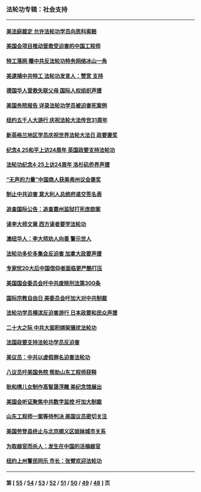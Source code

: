 ### 法轮功专辑：社会支持
---
#### [美法庭裁定 允许法轮功学员向思科索赔](../../pages/nf4386/n14030620.md?07100430) 
#### [美国会项目推动营救受迫害的中国工程师](../../pages/nf4386/n14019887.md?07100430) 
#### [特工落网 曝中共反法轮功特务网络冰山一角](../../pages/nf4386/n14006412.md?07100430) 
#### [美逮捕中共特工 法轮功发言人：赞赏 支持](../../pages/nf4386/n14005107.md?07100430) 
#### [德国华人营救失联父母 国际人权组织声援](../../pages/nf4386/n14002019.md?07100430) 
#### [美国务院报告 详录法轮功学员被迫害死案例](../../pages/nf4386/n13997752.md?07100430) 
#### [纽约五千人大游行 庆祝法轮大法传世31周年](../../pages/nf4386/n13995110.md?07100430) 
#### [新英格兰地区学员庆祝世界法轮大法日 政要褒奖](../../pages/nf4386/n13990800.md?07100430) 
#### [纪念4.25和平上访24周年 英国政要支持法轮功](../../pages/nf4386/n13984057.md?07100430) 
#### [法轮功纪念4·25上访24周年 洛杉矶侨界声援](../../pages/nf4386/n13978796.md?07100430) 
#### [“无声的力量”中国商人获美弗州议会褒奖](../../pages/nf4386/n13941208.md?07100430) 
#### [制止中共迫害 意大利人总统府递交签名表](../../pages/nf4386/n13933726.md?07100430) 
#### [追查国际公告：追查嘉州监狱打死庞勋案](../../pages/nf4386/n13933461.md?07100430) 
#### [读李大师文章 西方读者要学法轮功](../../pages/nf4386/n13925142.md?07100430) 
#### [澳纽华人：李大师劝人向善 警示世人](../../pages/nf4386/n13924146.md?07100430) 
#### [法轮功多伦多集会反迫害 加拿大政要声援](../../pages/nf4386/n13881303.md?07100430) 
#### [专家忧20大后中国信仰者面临更严酷打压](../../pages/nf4386/n13874993.md?07100430) 
#### [美国国会委员会吁中共废除刑法第300条](../../pages/nf4386/n13868121.md?07100430) 
#### [国际宗教自由日 美委员会吁加大对中共制裁](../../pages/nf4386/n13855021.md?07100430) 
#### [法轮功学员横滨反迫害游行 日本政要和民众声援](../../pages/nf4386/n13847132.md?07100430) 
#### [二十大之际 中共大面积绑架骚扰法轮功](../../pages/nf4386/n13846381.md?07100430) 
#### [法国政要支持法轮功学员反迫害](../../pages/nf4386/n13841970.md?07100430) 
#### [美议员：中共以虚假罪名迫害法轮功](../../pages/nf4386/n13841083.md?07100430) 
#### [八议员吁美国务院 帮助山东工程师获释](../../pages/nf4386/n13836379.md?07100430) 
#### [耿和携儿女制作高智晟浮雕 美纪念馆展出](../../pages/nf4386/n13829624.md?07100430) 
#### [美国会听证聚焦中共数字监控 吁加大制裁](../../pages/nf4386/n13825083.md?07100430) 
#### [山东工程师一案等待判决 美国议员密切关注](../../pages/nf4386/n13815065.md?07100430) 
#### [美国劳登县终止与北京顺义区姐妹城市关系](../../pages/nf4386/n13811030.md?07100430) 
#### [为取器官而杀人：发生在中国的活摘器官](../../pages/nf4386/n13794731.md?07100430) 
#### [纽约上州警民同乐 市长：张臂欢迎法轮功](../../pages/nf4386/n13794375.md?07100430) 

---
#### 第 [ [55](./55.md?07100430) / [54](./54.md?07100430) / [53](./53.md?07100430) / [52](./52.md?07100430) / [51](./51.md?07100430) / [50](./50.md?07100430) / [49](./49.md?07100430) / [48](./48.md?07100430) ] 页

